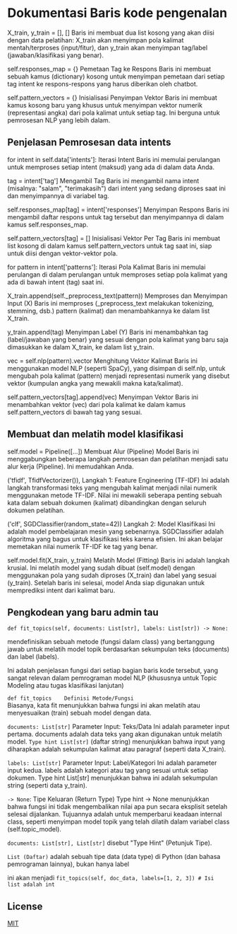 # Dokumentasi Baris kode pengenalan

X_train, y_train = [], []
Baris ini membuat dua list kosong yang akan diisi dengan data pelatihan: X_train akan menyimpan pola kalimat mentah/terproses (input/fitur), dan y_train akan menyimpan tag/label (jawaban/klasifikasi yang benar).

self.responses_map = {}	Pemetaan Tag ke Respons	Baris ini membuat sebuah kamus (dictionary) kosong untuk menyimpan pemetaan dari setiap tag intent ke respons-respons yang harus diberikan oleh chatbot.

self.pattern_vectors = {} 	Inisialisasi Penyimpan Vektor	Baris ini membuat kamus kosong baru yang khusus untuk menyimpan vektor numerik (representasi angka) dari pola kalimat untuk setiap tag. Ini berguna untuk pemrosesan NLP yang lebih dalam.

## Penjelasan Pemrosesan data intents

for intent in self.data['intents']:	Iterasi Intent	Baris ini memulai perulangan untuk memproses setiap intent (maksud) yang ada di dalam data Anda.

tag = intent['tag']	Mengambil Tag	Baris ini mengambil nama intent (misalnya: "salam", "terimakasih") dari intent yang sedang diproses saat ini dan menyimpannya di variabel tag.

self.responses_map[tag] = intent['responses']	Menyimpan Respons	Baris ini mengambil daftar respons untuk tag tersebut dan menyimpannya di dalam kamus self.responses_map.

self.pattern_vectors[tag] = []	Inisialisasi Vektor Per Tag	Baris ini membuat list kosong di dalam kamus self.pattern_vectors untuk tag saat ini, siap untuk diisi dengan vektor-vektor pola.

for pattern in intent['patterns']:	Iterasi Pola Kalimat	Baris ini memulai perulangan di dalam perulangan untuk memproses setiap pola kalimat yang ada di bawah intent (tag) saat ini.

X_train.append(self._preprocess_text(pattern))	Memproses dan Menyimpan Input (X)	Baris ini memproses (_preprocess_text melakukan tokenizing, stemming, dsb.) pattern (kalimat) dan menambahkannya ke dalam list X_train.

y_train.append(tag)	Menyimpan Label (Y)	Baris ini menambahkan tag (label/jawaban yang benar) yang sesuai dengan pola kalimat yang baru saja dimasukkan ke dalam X_train, ke dalam list y_train.

vec = self.nlp(pattern).vector	Menghitung Vektor Kalimat	Baris ini menggunakan model NLP (seperti SpaCy), yang disimpan di self.nlp, untuk mengubah pola kalimat (pattern) menjadi representasi numerik yang disebut vektor (kumpulan angka yang mewakili makna kata/kalimat).

self.pattern_vectors[tag].append(vec)	Menyimpan Vektor	Baris ini menambahkan vektor (vec) dari pola kalimat ke dalam kamus self.pattern_vectors di bawah tag yang sesuai.

## Membuat dan melatih model klasifikasi

self.model = Pipeline([...])	Membuat Alur (Pipeline) Model	Baris ini menggabungkan beberapa langkah pemrosesan dan pelatihan menjadi satu alur kerja (Pipeline). Ini memudahkan Anda.

('tfidf', TfidfVectorizer()),	Langkah 1: Feature Engineering (TF-IDF)	Ini adalah langkah transformasi teks yang mengubah kalimat menjadi nilai numerik menggunakan metode TF-IDF. Nilai ini mewakili seberapa penting sebuah kata dalam sebuah dokumen (kalimat) dibandingkan dengan seluruh dokumen pelatihan.

('clf', SGDClassifier(random_state=42))	Langkah 2: Model Klasifikasi	Ini adalah model pembelajaran mesin yang sebenarnya. SGDClassifier adalah algoritma yang bagus untuk klasifikasi teks karena efisien. Ini akan belajar memetakan nilai numerik TF-IDF ke tag yang benar.

self.model.fit(X_train, y_train)	Melatih Model (Fitting)	Baris ini adalah langkah krusial. Ini melatih model yang sudah dibuat (self.model) dengan menggunakan pola yang sudah diproses (X_train) dan label yang sesuai (y_train). Setelah baris ini selesai, model Anda siap digunakan untuk memprediksi intent dari kalimat baru.

## Pengkodean yang baru admin tau
``def fit_topics(self, documents: List[str], labels: List[str]) -> None:``

mendefinisikan sebuah metode (fungsi dalam class) yang bertanggung jawab untuk melatih model topik berdasarkan sekumpulan teks (documents) dan label (labels).

Ini adalah penjelasan fungsi dari setiap bagian baris kode tersebut, yang sangat relevan dalam pemrograman model NLP (khususnya untuk Topic Modeling atau tugas klasifikasi lanjutan)

``def fit_topics	Definisi Metode/Fungsi``	
Biasanya, kata fit menunjukkan bahwa fungsi ini akan melatih atau menyesuaikan (train) sebuah model dengan data.

``documents: List[str]``	Parameter Input: Teks/Data	Ini adalah parameter input pertama. documents adalah data teks yang akan digunakan untuk melatih model. ``Type hint List[str]`` (daftar string) menunjukkan bahwa input yang diharapkan adalah sekumpulan kalimat atau paragraf (seperti data X_train).

``labels: List[str]``	Parameter Input: Label/Kategori	Ini adalah parameter input kedua. labels adalah kategori atau tag yang sesuai untuk setiap dokumen. Type hint List[str] menunjukkan bahwa ini adalah sekumpulan string (seperti data y_train).

``-> None``:	Tipe Keluaran (Return Type)	Type hint -> None menunjukkan bahwa fungsi ini tidak mengembalikan nilai apa pun secara eksplisit setelah selesai dijalankan. Tujuannya adalah untuk memperbarui keadaan internal class, seperti menyimpan model topik yang telah dilatih dalam variabel class (self.topic_model).

``documents: List[str], List[str]`` disebut "Type Hint" (Petunjuk Tipe).

``List (Daftar)`` adalah sebuah tipe data (data type) di Python (dan bahasa pemrograman lainnya), bukan hanya label

ini akan menjadi ``fit_topics(self, doc_data, labels=[1, 2, 3]) # Isi list adalah int``

## License

[MIT](https://choosealicense.com/licenses/mit/)